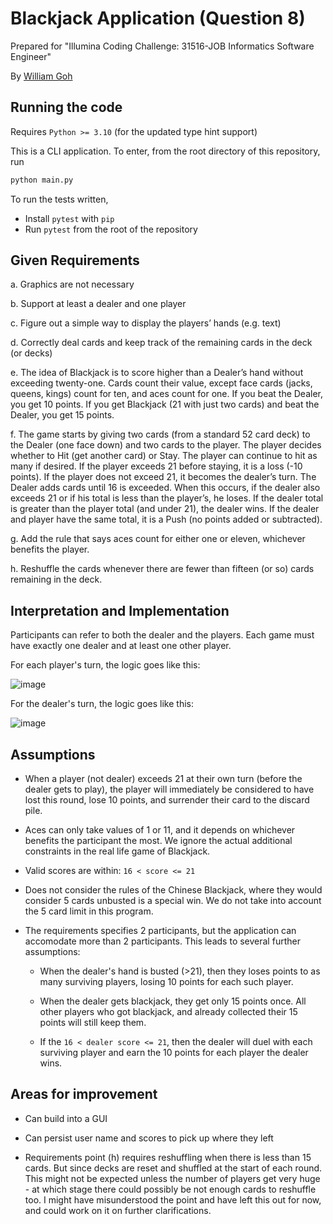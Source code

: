 # Blackjack Application (Question 8)

Prepared for "Illumina Coding Challenge: 31516-JOB Informatics Software Engineer"

By [William Goh](mailto:wirriamm@gmail.com)

## Running the code

Requires `Python >= 3.10` (for the updated type hint support)

This is a CLI application. To enter, from the root directory of this repository, run

```bash
python main.py
```

To run the tests written,

- Install `pytest` with `pip`
- Run `pytest` from the root of the repository

## Given Requirements

a. Graphics are not necessary

b. Support at least a dealer and one player

c. Figure out a simple way to display the players’ hands (e.g. text)

d. Correctly deal cards and keep track of the remaining cards in the deck (or decks)

e. The idea of Blackjack is to score higher than a Dealer’s hand without exceeding twenty-one. Cards count their value, except face cards (jacks, queens, kings) count for ten, and aces count for one. If you beat the Dealer, you get 10 points. If you get Blackjack (21 with just two cards) and beat the Dealer, you get 15 points.

f. The game starts by giving two cards (from a standard 52 card deck) to the Dealer (one face down) and two cards to the player. The player decides whether to Hit (get another card) or Stay. The player can continue to hit as many if desired. If the player exceeds 21 before staying, it is a loss (-10 points). If the player does not exceed 21, it becomes the dealer’s turn. The Dealer adds cards until 16 is exceeded. When this occurs, if the dealer also exceeds 21 or if his total is less than the player’s, he loses. If the dealer total is greater than the player total (and under 21), the dealer wins. If the dealer and player have the same total, it is a Push (no points added or subtracted).

g. Add the rule that says aces count for either one or eleven, whichever benefits the player.

h. Reshuffle the cards whenever there are fewer than fifteen (or so) cards remaining in the
deck.

## Interpretation and Implementation

Participants can refer to both the dealer and the players. Each game must have exactly one dealer and at least one other player.

For each player's turn, the logic goes like this:

![image](https://user-images.githubusercontent.com/59186927/171618234-431bf0b3-8f91-4053-82e0-56621d232a6c.png)

For the dealer's turn, the logic goes like this:

![image](https://user-images.githubusercontent.com/59186927/171619055-df3da711-7d12-4c24-a785-de70538c44ab.png)

## Assumptions

- When a player (not dealer) exceeds 21 at their own turn (before the dealer gets to play), the player will immediately be considered to have lost this round, lose 10 points, and surrender their card to the discard pile.

- Aces can only take values of 1 or 11, and it depends on whichever benefits the participant the most. We ignore the actual additional constraints in the real life game of Blackjack.

- Valid scores are within: `16 < score <= 21`

- Does not consider the rules of the Chinese Blackjack, where they would consider 5 cards unbusted is a special win. We do not take into account the 5 card limit in this program.

- The requirements specifies 2 participants, but the application can accomodate more than 2 participants. This leads to several further assumptions:

  - When the dealer's hand is busted (>21), then they loses points to as many surviving players, losing 10 points for each such player.

  - When the dealer gets blackjack, they get only 15 points once. All other players who got blackjack, and already collected their 15 points will still keep them.

  - If the `16 < dealer score <= 21`, then the dealer will duel with each surviving player and earn the 10 points for each player the dealer wins.

## Areas for improvement

- Can build into a GUI

- Can persist user name and scores to pick up where they left

- Requirements point (h) requires reshuffling when there is less than 15 cards. But since decks are reset and shuffled at the start of each round. This might not be expected unless the number of players get very huge - at which stage there could possibly be not enough cards to reshuffle too. I might have misunderstood the point and have left this out for now, and could work on it on further clarifications.
